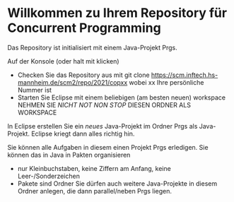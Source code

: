 Willkommen zu Ihrem Repository für Concurrent Programming
=========================================================

Das Repository ist initialisiert mit einem Java-Projekt Prgs.

Auf der Konsole (oder halt mit klicken)
* Checken Sie das Repository aus mit
    git clone https://scm.inftech.hs-mannheim.de/scm2/repo/2021/copxx
  wobei xx Ihre persönliche Nummer ist
* Starten Sie Eclipse mit einem beliebigen (am besten neuen) workspace
  NEHMEN SIE *NICHT* *NOT* *NON* *STOP* DIESEN ORDNER ALS WORKSPACE
  
In Eclipse erstellen Sie ein
  *neues* Java-Projekt im Ordner Prgs als Java-Projekt.
Eclipse kriegt dann alles richtig hin.

Sie können alle Aufgaben in diesem einen Projekt Prgs erledigen.
Sie können das in Java in Pakten organisieren
* nur Kleinbuchstaben, keine Ziffern am Anfang, keine Leer-/Sonderzeichen
* Pakete sind Ordner
Sie dürfen auch weitere Java-Projekte in diesem Ordner anlegen, die
dann parallel/neben Prgs liegen.
